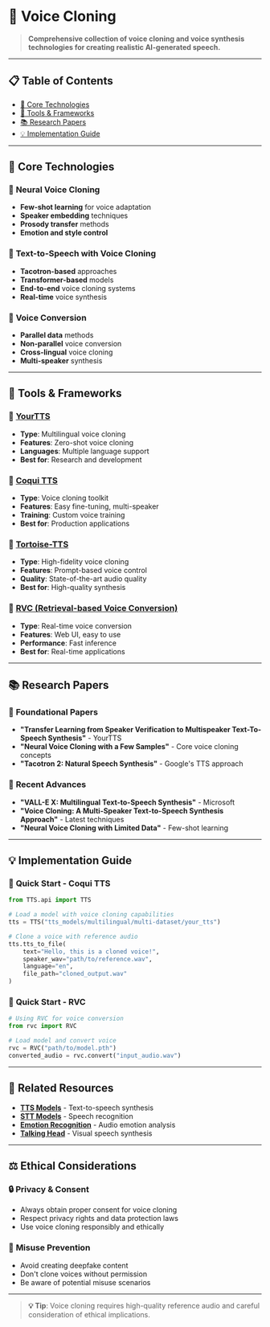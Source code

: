 # 🧠 Voice Cloning

> **Comprehensive collection of voice cloning and voice synthesis technologies for creating realistic AI-generated speech.**

---

## 📋 **Table of Contents**
- [🎯 Core Technologies](#-core-technologies)
- [🔧 Tools & Frameworks](#-tools--frameworks)
- [📚 Research Papers](#-research-papers)
- [💡 Implementation Guide](#-implementation-guide)

---

## 🎯 **Core Technologies**

### 🔷 **Neural Voice Cloning**
- **Few-shot learning** for voice adaptation
- **Speaker embedding** techniques
- **Prosody transfer** methods
- **Emotion and style control**

### 🔷 **Text-to-Speech with Voice Cloning**
- **Tacotron-based** approaches
- **Transformer-based** models
- **End-to-end** voice cloning systems
- **Real-time** voice synthesis

### 🔷 **Voice Conversion**
- **Parallel data** methods
- **Non-parallel** voice conversion
- **Cross-lingual** voice cloning
- **Multi-speaker** synthesis

---

## 🔧 **Tools & Frameworks**

### 🔷 [YourTTS](https://github.com/Edresson/YourTTS)
- **Type**: Multilingual voice cloning
- **Features**: Zero-shot voice cloning
- **Languages**: Multiple language support
- **Best for**: Research and development

### 🔷 [Coqui TTS](https://github.com/coqui-ai/TTS)
- **Type**: Voice cloning toolkit
- **Features**: Easy fine-tuning, multi-speaker
- **Training**: Custom voice training
- **Best for**: Production applications

### 🔷 [Tortoise-TTS](https://github.com/neonbjb/tortoise-tts)
- **Type**: High-fidelity voice cloning
- **Features**: Prompt-based voice control
- **Quality**: State-of-the-art audio quality
- **Best for**: High-quality synthesis

### 🔷 [RVC (Retrieval-based Voice Conversion)](https://github.com/RVC-Project/Retrieval-based-Voice-Conversion-WebUI)
- **Type**: Real-time voice conversion
- **Features**: Web UI, easy to use
- **Performance**: Fast inference
- **Best for**: Real-time applications

---

## 📚 **Research Papers**

### 🔷 **Foundational Papers**
- **"Transfer Learning from Speaker Verification to Multispeaker Text-To-Speech Synthesis"** - YourTTS
- **"Neural Voice Cloning with a Few Samples"** - Core voice cloning concepts
- **"Tacotron 2: Natural Speech Synthesis"** - Google's TTS approach

### 🔷 **Recent Advances**
- **"VALL-E X: Multilingual Text-to-Speech Synthesis"** - Microsoft
- **"Voice Cloning: A Multi-Speaker Text-to-Speech Synthesis Approach"** - Latest techniques
- **"Neural Voice Cloning with Limited Data"** - Few-shot learning

---

## 💡 **Implementation Guide**

### 🚀 **Quick Start - Coqui TTS**
```python
from TTS.api import TTS

# Load a model with voice cloning capabilities
tts = TTS("tts_models/multilingual/multi-dataset/your_tts")

# Clone a voice with reference audio
tts.tts_to_file(
    text="Hello, this is a cloned voice!",
    speaker_wav="path/to/reference.wav",
    language="en",
    file_path="cloned_output.wav"
)
```

### 🚀 **Quick Start - RVC**
```python
# Using RVC for voice conversion
from rvc import RVC

# Load model and convert voice
rvc = RVC("path/to/model.pth")
converted_audio = rvc.convert("input_audio.wav")
```

---

## 🔗 **Related Resources**

- **[TTS Models](./tts.md)** - Text-to-speech synthesis
- **[STT Models](./stt-models.md)** - Speech recognition
- **[Emotion Recognition](./emotion-recognition.md)** - Audio emotion analysis
- **[Talking Head](./talking-head.md)** - Visual speech synthesis

---

## ⚖️ **Ethical Considerations**

### 🔒 **Privacy & Consent**
- Always obtain proper consent for voice cloning
- Respect privacy rights and data protection laws
- Use voice cloning responsibly and ethically

### 🚫 **Misuse Prevention**
- Avoid creating deepfake content
- Don't clone voices without permission
- Be aware of potential misuse scenarios

---

> **💡 Tip**: Voice cloning requires high-quality reference audio and careful consideration of ethical implications.

